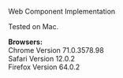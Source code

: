 Web Component Implementation

Tested on Mac.

<b>Browsers:</b><br/>
Chrome Version 71.0.3578.98 <br/>
Safari Version 12.0.2 <br/>
Firefox Version 64.0.2 <br/>

  